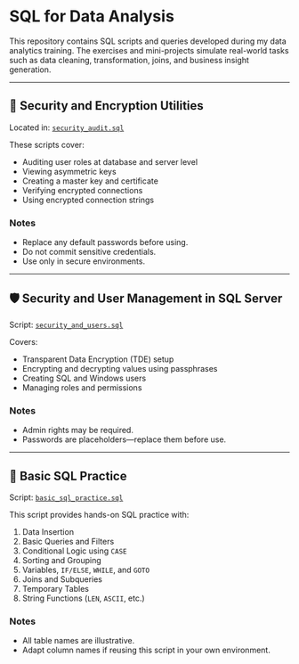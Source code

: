 # SQL for Data Analysis

This repository contains SQL scripts and queries developed during my data analytics training. The exercises and mini-projects simulate real-world tasks such as data cleaning, transformation, joins, and business insight generation.

---

## 🔐 Security and Encryption Utilities

Located in: [`security_audit.sql`](./sql/security_audit.sql)

These scripts cover:

- Auditing user roles at database and server level
- Viewing asymmetric keys
- Creating a master key and certificate
- Verifying encrypted connections
- Using encrypted connection strings

### Notes
- Replace any default passwords before using.
- Do not commit sensitive credentials.
- Use only in secure environments.

---

## 🛡️ Security and User Management in SQL Server

Script: [`security_and_users.sql`](./sql/security_and_users.sql)

Covers:

- Transparent Data Encryption (TDE) setup
- Encrypting and decrypting values using passphrases
- Creating SQL and Windows users
- Managing roles and permissions

### Notes
- Admin rights may be required.
- Passwords are placeholders—replace them before use.

---

## 🧪 Basic SQL Practice

Script: [`basic_sql_practice.sql`](./basic_practice/basic_sql_practice.sql)

This script provides hands-on SQL practice with:

1. Data Insertion
2. Basic Queries and Filters
3. Conditional Logic using `CASE`
4. Sorting and Grouping
5. Variables, `IF/ELSE`, `WHILE`, and `GOTO`
6. Joins and Subqueries
7. Temporary Tables
8. String Functions (`LEN`, `ASCII`, etc.)

### Notes
- All table names are illustrative.
- Adapt column names if reusing this script in your own environment.
